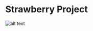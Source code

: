 # Strawberry Project

![alt text](https://raw.githubusercontent.com/yskim041/Strawberry-Project/master/sample_rst/l1_rst.png "Sample Result")

